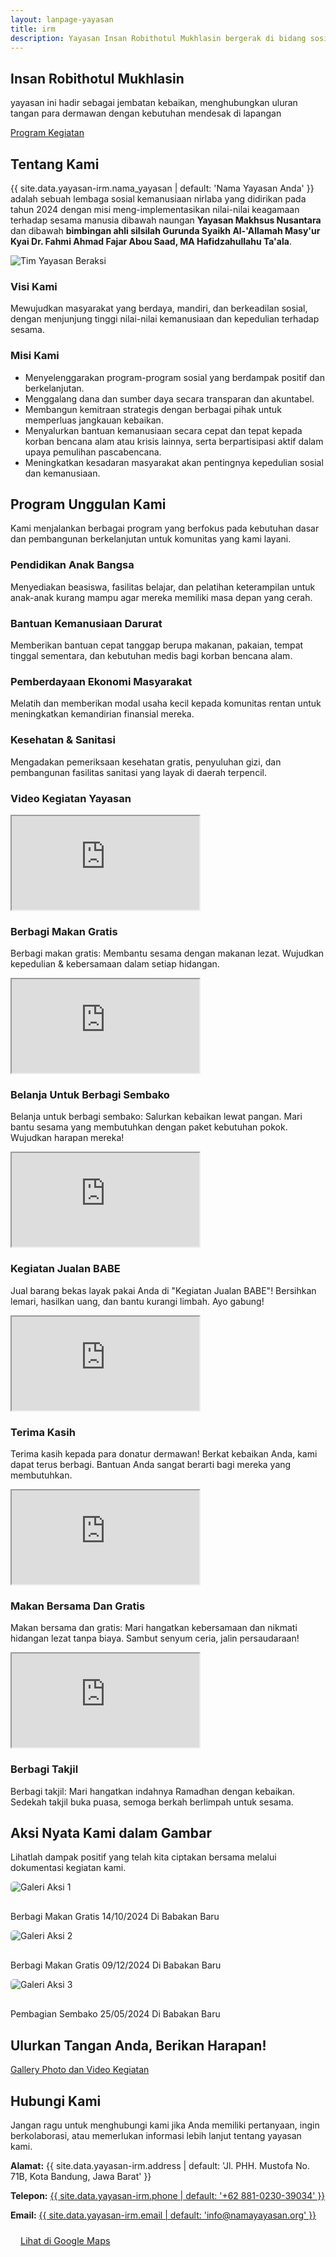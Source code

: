```yaml
---
layout: lanpage-yayasan
title: irm
description: Yayasan Insan Robithotul Mukhlasin bergerak di bidang sosial & kemanusiaan, fokus membantu sesama dengan program pendidikan, kesehatan, dan pemberdayaan masyarakat kurang mampu di Bandung.
---
```


<section class="hero-section" id="beranda">
    <div class="container">
        <h1 class="hero-title">Insan Robithotul Mukhlasin</h1>
        <p class="hero-subtitle">yayasan ini hadir sebagai jembatan kebaikan, menghubungkan uluran tangan para dermawan dengan kebutuhan mendesak di lapangan</p>
        <a href="#donasi" class="donate-button">Program Kegiatan</a>
    </div>
</section>

<section class="about-section" id="tentang-kami">
    <div class="container">
        <h2 class="section-title">Tentang Kami</h2>
        <p class="section-description">
            {{ site.data.yayasan-irm.nama_yayasan | default: 'Nama Yayasan Anda' }} adalah sebuah lembaga sosial kemanusiaan nirlaba yang didirikan pada tahun 2024 dengan misi meng-implementasikan nilai-nilai keagamaan terhadap sesama manusia dibawah naungan <b>Yayasan Makhsus Nusantara</b> dan dibawah <b>bimbingan ahli silsilah Gurunda Syaikh Al-'Allamah Masy'ur Kyai Dr. Fahmi Ahmad Fajar Abou Saad, MA Hafidzahullahu Ta'ala</b>.
        </p>
        <div class="about-content">
            <div class="about-image">
                <img src="{{ '/assets/images/background-yayasan-irm-3.jpg' | relative_url }}" alt="Tim Yayasan Beraksi">
            </div>
            <div class="about-text">
                <h3>Visi Kami</h3>
                <p>Mewujudkan masyarakat yang berdaya, mandiri, dan berkeadilan sosial, dengan menjunjung tinggi nilai-nilai kemanusiaan dan kepedulian terhadap sesama.</p>
                <h3>Misi Kami</h3>
                <ul class="ulmisi">
                    <li>Menyelenggarakan program-program sosial yang berdampak positif dan berkelanjutan.</li>
                    <li>Menggalang dana dan sumber daya secara transparan dan akuntabel.</li>
                    <li>Membangun kemitraan strategis dengan berbagai pihak untuk memperluas jangkauan kebaikan.</li>
                    <li>Menyalurkan bantuan kemanusiaan secara cepat dan tepat kepada korban bencana alam atau krisis lainnya, serta berpartisipasi aktif dalam upaya pemulihan pascabencana.</li>
                    <li>Meningkatkan kesadaran masyarakat akan pentingnya kepedulian sosial dan kemanusiaan.</li>
                </ul>
            </div>
        </div>
    </div>
</section>

<section class="programs-section" id="program">
    <div class="container">
        <h2 class="section-title">Program Unggulan Kami</h2>
        <p class="section-description">
            Kami menjalankan berbagai program yang berfokus pada kebutuhan dasar dan pembangunan berkelanjutan untuk komunitas yang kami layani.
        </p>
        <div class="program-grid">
            <div class="program-card">
                <h3>Pendidikan Anak Bangsa</h3>
                <p>Menyediakan beasiswa, fasilitas belajar, dan pelatihan keterampilan untuk anak-anak kurang mampu agar mereka memiliki masa depan yang cerah.</p>
            </div>
            <div class="program-card">
                <h3>Bantuan Kemanusiaan Darurat</h3>
                <p>Memberikan bantuan cepat tanggap berupa makanan, pakaian, tempat tinggal sementara, dan kebutuhan medis bagi korban bencana alam.</p>
            </div>
            <div class="program-card">
                <h3>Pemberdayaan Ekonomi Masyarakat</h3>
                <p>Melatih dan memberikan modal usaha kecil kepada komunitas rentan untuk meningkatkan kemandirian finansial mereka.</p>
            </div>
            <div class="program-card">
                <h3>Kesehatan & Sanitasi</h3>
                <p>Mengadakan pemeriksaan kesehatan gratis, penyuluhan gizi, dan pembangunan fasilitas sanitasi yang layak di daerah terpencil.</p>
            </div>
            </div>
    </div>
</section>

<div class="video-gallery-container">
        <h3 class="gallery-title text-4xl font-extrabold">Video Kegiatan Yayasan</h3>
        <div class="video-grid">
            <!-- Contoh Video 1 -->
            <div class="video-item">
                <div class="video-wrapper">
                    <!-- Ganti 'VIDEO_ID_1' dengan ID video YouTube Anda -->
                    <iframe src="https://www.youtube.com/embed/SKrfo5yjqDA?controls=0" allowfullscreen></iframe>
                </div>
                <div class="video-info">
                    <h3>Berbagi Makan Gratis</h3>
                    <p>Berbagi makan gratis: Membantu sesama dengan makanan lezat. Wujudkan kepedulian & kebersamaan dalam setiap hidangan.</p>
                </div>
            </div>
            <!-- Contoh Video 2 -->
            <div class="video-item">
                <div class="video-wrapper">
                    <!-- Ganti 'VIDEO_ID_2' dengan ID video YouTube Anda -->
                    <iframe src="https://www.youtube.com/embed/sH-XN_dtzGM?controls=0" allowfullscreen></iframe>
                </div>
                <div class="video-info">
                    <h3>Belanja Untuk Berbagi Sembako</h3>
                    <p>Belanja untuk berbagi sembako: Salurkan kebaikan lewat pangan. Mari bantu sesama yang membutuhkan dengan paket kebutuhan pokok. Wujudkan harapan mereka!</p>
                </div>
            </div>
            <!-- Contoh Video 3 -->
            <div class="video-item">
                <div class="video-wrapper">
                    <!-- Ganti 'VIDEO_ID_3' dengan ID video YouTube Anda -->
                    <iframe src="https://www.youtube.com/embed/SAQcq9eOhec?controls=0" allowfullscreen></iframe>
                </div>
                <div class="video-info">
                    <h3>Kegiatan Jualan BABE</h3>
                    <p>Jual barang bekas layak pakai Anda di "Kegiatan Jualan BABE"! Bersihkan lemari, hasilkan uang, dan bantu kurangi limbah. Ayo gabung!</p>
                </div>
            </div>
            <!-- Contoh Video 4 -->
            <div class="video-item">
                <div class="video-wrapper">
                    <!-- Ganti 'VIDEO_ID_4' dengan ID video YouTube Anda -->
                    <iframe src="https://www.youtube.com/embed/7HgJZGeugj4?controls=0" allowfullscreen></iframe>
                </div>
                <div class="video-info">
                    <h3>Terima Kasih</h3>
                    <p>Terima kasih kepada para donatur dermawan! Berkat kebaikan Anda, kami dapat terus berbagi. Bantuan Anda sangat berarti bagi mereka yang membutuhkan.</p>
                </div>
            </div>
            <!-- Contoh Video 5 -->
            <div class="video-item">
                <div class="video-wrapper">
                    <!-- Ganti 'VIDEO_ID_5' dengan ID video YouTube Anda -->
                    <iframe src="https://www.youtube.com/embed/Wha6qAN8vKE?controls=0" allowfullscreen></iframe>
                </div>
                <div class="video-info">
                    <h3>Makan Bersama Dan Gratis</h3>
                    <p>Makan bersama dan gratis: Mari hangatkan kebersamaan dan nikmati hidangan lezat tanpa biaya. Sambut senyum ceria, jalin persaudaraan!</p>
                </div>
            </div>
            <!-- Contoh Video 6 -->
            <div class="video-item">
                <div class="video-wrapper">
                    <!-- Ganti 'VIDEO_ID_6' dengan ID video YouTube Anda -->
                    <iframe src="https://www.youtube.com/embed/U3Td_8Y3wrg?controls=0" allowfullscreen></iframe>
                </div>
                <div class="video-info">
                    <h3>Berbagi Takjil</h3>
                    <p>Berbagi takjil: Mari hangatkan indahnya Ramadhan dengan kebaikan. Sedekah takjil buka puasa, semoga berkah berlimpah untuk sesama.</p>
                </div>
            </div>
        </div>
    </div>

<section class="gallery-section" id="galeri">
    <div class="container">
        <h2 class="section-title">Aksi Nyata Kami dalam Gambar</h2>
        <p class="section-description">
            Lihatlah dampak positif yang telah kita ciptakan bersama melalui dokumentasi kegiatan kami.
        </p>
        <div class="program-grid"> <div class="program-card">
                <img src="{{ 'https://res.cloudinary.com/db2lct8xv/image/upload/v1751359389/berbagi_makan_gratis_jv2rd7.jpg' | relative_url }}" alt="Galeri Aksi 1" style="max-width:100%; border-radius:5px; margin-bottom:1rem;">
                <p>Berbagi Makan Gratis 14/10/2024 Di Babakan Baru</p>
            </div>
            <div class="program-card">
                <img src="{{ 'https://res.cloudinary.com/db2lct8xv/image/upload/v1751360591/berbagi-makan-gratis-1_q1nmca.jpg' | relative_url }}" alt="Galeri Aksi 2" style="max-width:100%; border-radius:5px; margin-bottom:1rem;">
                <p>Berbagi Makan Gratis 09/12/2024 Di Babakan Baru</p>
            </div>
            <div class="program-card">
                <img src="{{ 'https://res.cloudinary.com/db2lct8xv/image/upload/v1751361225/pembagian-sembako_z1uo1i.jpg' }}" alt="Galeri Aksi 3" style="max-width:100%; border-radius:5px; margin-bottom:1rem;">
                <p>Pembagian Sembako 25/05/2024 Di Babakan Baru</p>
            </div>
        </div>
    </div>
</section>

<section class="cta-section" id="donasi">
    <div class="container">
        <h2 class="hero-title">Ulurkan Tangan Anda, Berikan Harapan!</h2>
        <p class="hero-subtitle"></p>
        <a href="https://drive.google.com/drive/folders/1WBvEnNgS0DTGMogJnpbZUh6WcwEFBbXt?usp=sharing" target="_blank" class="donate-button">Gallery Photo dan Video Kegiatan</a>
    </div>
</section>

<section class="contact-section" id="kontak">
    <div class="container">
        <h2 class="section-title">Hubungi Kami</h2>
        <p class="section-description">
            Jangan ragu untuk menghubungi kami jika Anda memiliki pertanyaan, ingin berkolaborasi, atau memerlukan informasi lebih lanjut tentang yayasan kami.
        </p>
        <div class="contact-info">
            <p><strong>Alamat:</strong> {{ site.data.yayasan-irm.address | default: 'Jl. PHH. Mustofa No. 71B, Kota Bandung, Jawa Barat' }}</p>
            <p><strong>Telepon:</strong> <a href="tel:{{ site.data.yayasan-irm.phone | default: '+62881023039034' }}" class="nav-link">{{ site.data.yayasan-irm.phone | default: '+62 881-0230-39034' }}</a></p>
            <p><strong>Email:</strong> <a href="mailto:{{ site.data.yayasan-irm.email | default: 'info@namayayasan.org' }}" class="nav-link">{{ site.data.yayasan-irm.email | default: 'info@namayayasan.org' }}</a></p>
            <p style="margin-top:1.5rem;">
                <a href="{{ site.data.yayasan-irm.Maps_link }}" target="_blank" class="donate-button" style="padding: 0.5rem 1rem; font-size:0.9rem;">Lihat di Google Maps</a>
            </p>
        </div>
    </div>
</section>
